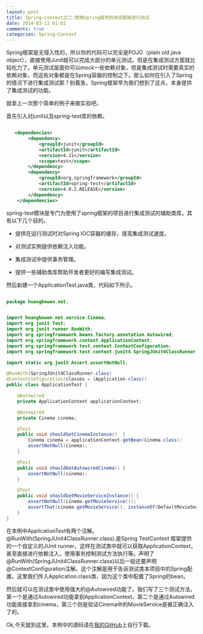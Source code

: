 ```yaml
---
layout: post
title: Spring-Context之二:使用Spring提供的测试框架进行测试
date: 2014-03-12 01:01
comments: true
categories: Spring-Context
---
```


Spring框架是无侵入性的，所以你的代码可以完全是POJO（plain old java object），直接使用Junit就可以完成大部分的单元测试。但是在集成测试方面就比较吃力了。单元测试层面你可以mock一些依赖对象，但是集成测试时需要真实的依赖对象，而这些对象都是在Spring容器的控制之下。那么如何在引入了Spring的情况下进行集成测试那？别着急，Spring框架早为我们想到了这点，本身提供了集成测试的功能。

<!-- more -->

就拿上一次那个简单的例子来做实验吧。

首先引入对junit以及spring-test库的依赖。

```xml pom.xml

   <dependencies>
        <dependency>
            <groupId>junit</groupId>
            <artifactId>junit</artifactId>
            <version>4.11</version>
            <scope>test</scope>
        </dependency>
        <dependency>
            <groupId>org.springframework</groupId>
            <artifactId>spring-test</artifactId>
            <version>4.0.2.RELEASE</version>
        </dependency>
    </dependencies>

```

spring-test模块是专门为使用了spring框架的项目进行集成测试的辅助类库。其有以下几个目的。

* 提供在运行测试时对Spring IOC容器的缓存，提高集成测试速度。

* 对测试实例提供依赖注入功能。

* 集成测试中提供事务管理。

* 提供一些辅助类库帮助开发者更好的编写集成测试。

然后新建一个ApplicationTest.java类，代码如下所示。

```java ApplicationTest.java

package huangbowen.net;


import huangbowen.net.service.Cinema;
import org.junit.Test;
import org.junit.runner.RunWith;
import org.springframework.beans.factory.annotation.Autowired;
import org.springframework.context.ApplicationContext;
import org.springframework.test.context.ContextConfiguration;
import org.springframework.test.context.junit4.SpringJUnit4ClassRunner;

import static org.junit.Assert.assertNotNull;

@RunWith(SpringJUnit4ClassRunner.class)
@ContextConfiguration(classes = {Application.class})
public class ApplicationTest {

    @Autowired
    private ApplicationContext applicationContext;

    @Autowired
    private Cinema cinema;

    @Test
    public void shouldGetCinemaInstance()  {
        Cinema cinema = applicationContext.getBean(Cinema.class);
        assertNotNull(cinema);
    }

    @Test
    public void shouldGetAutowiredCinema() {
        assertNotNull(cinema);
    }

    @Test
    public void shouldGetMovieServiceInstance() {
        assertNotNull(cinema.getMovieService());
        assertThat(cinema.getMovieService(), instanceOf(DefaultMovieService.class));
    }
}

```

在本例中ApplicationTest有两个注解。@RunWith(SpringJUnit4ClassRunner.class).是Spring TestContext 框架提供的一个自定义的JUnit runner，这样在测试类中就可以获取ApplicationContext，甚至直接进行依赖注入，使用事务控制测试方法执行等。声明了@RunWith(SpringJUnit4ClassRunner.class)以后一般还要声明@ContextConfiguration注解。这个注解是用于告诉测试类本项目中的Spring配置。这里我们传入Application.class类，因为这个类中配置了Spring的bean。

然后就可以在测试类中使用强大的@Autowired功能了。我们写了三个测试方法，第一个是通过Autowired功能拿到ApplicationContext，第二个是通过Autowired功能直接拿到cinema，第三个则是验证Cinema中的MovieService是被正确注入了的。

Ok,今天就到这里。本例中的源码请在[我的GitHub](https://github.com/huangbowen521/Study)上自行下载。
